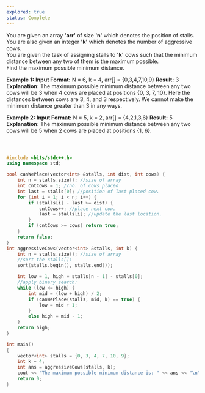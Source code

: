 ```yaml
---
explored: true
status: Complete
---
```


You are given an array **'arr'** of size **'n'** which denotes the position of stalls.  
You are also given an integer **'k'** which denotes the number of aggressive cows.  
You are given the task of assigning stalls to **'k'** cows such that the minimum distance between any two of them is the maximum possible.  
Find the maximum possible minimum distance.

**Example 1:**
**Input Format:** N = 6, k = 4, arr[] = {0,3,4,7,10,9}
**Result:** 3
**Explanation:** The maximum possible minimum distance between any two cows will be 3 when 4 cows 
are placed at positions {0, 3, 7, 10}. Here the distances between cows are 3, 4, and 3 respectively. We cannot make the minimum distance greater than 3 in any ways.

**Example 2:**
**Input Format:** N = 5, k = 2, arr[] = {4,2,1,3,6}
**Result:** 5
**Explanation:** The maximum possible minimum distance between any two cows will be 5 when 2 cows are placed at positions {1, 6}.


```cpp



#include <bits/stdc++.h>
using namespace std;

bool canWePlace(vector<int> &stalls, int dist, int cows) {
    int n = stalls.size(); //size of array
    int cntCows = 1; //no. of cows placed
    int last = stalls[0]; //position of last placed cow.
    for (int i = 1; i < n; i++) {
        if (stalls[i] - last >= dist) {
            cntCows++; //place next cow.
            last = stalls[i]; //update the last location.
        }
        if (cntCows >= cows) return true;
    }
    return false;
}
int aggressiveCows(vector<int> &stalls, int k) {
    int n = stalls.size(); //size of array
    //sort the stalls[]:
    sort(stalls.begin(), stalls.end());

    int low = 1, high = stalls[n - 1] - stalls[0];
    //apply binary search:
    while (low <= high) {
        int mid = (low + high) / 2;
        if (canWePlace(stalls, mid, k) == true) {
            low = mid + 1;
        }
        else high = mid - 1;
    }
    return high;
}

int main()
{
    vector<int> stalls = {0, 3, 4, 7, 10, 9};
    int k = 4;
    int ans = aggressiveCows(stalls, k);
    cout << "The maximum possible minimum distance is: " << ans << "\n";
    return 0;
}


```